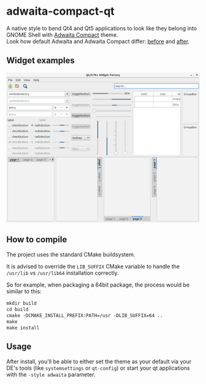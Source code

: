 adwaita-compact-qt
==========

A native style to bend Qt4 and Qt5 applications to look like they belong into GNOME Shell with [Adwaita Compact](https://github.com/polter-rnd/adwaita-compact) theme.<br />
Look how default Adwaita and Adwaita Compact differ: [before](/screenshots/before.png) and [after](/screenshots/after.png).

## Widget examples

![Widgets](/screenshots/widgets.png)

## How to compile

The project uses the standard CMake buildsystem.

It is advised to override the `LIB_SUFFIX` CMake variable to handle the `/usr/lib` vs `/usr/lib64` installation correctly.

So for example, when packaging a 64bit package, the process would be similar to this:

```
mkdir build
cd build
cmake -DCMAKE_INSTALL_PREFIX:PATH=/usr -DLIB_SUFFIX=64 ..
make
make install
```

## Usage

After install, you'll be able to either set the theme as your default via your DE's tools (like `systemsettings` or `qt-config`) or start your qt applications with the `-style adwaita` parameter.
